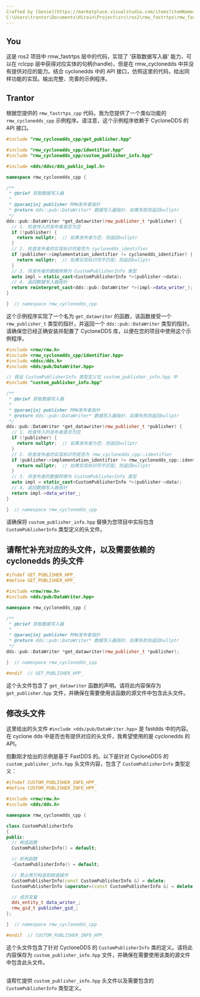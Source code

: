 ```yaml
---
Crafted by [Genie](https://marketplace.visualstudio.com/items?itemName=genieai.chatgpt-vscode)
C:\Users\trantor\Documents\Hirain\Project\src\ros2\rmw_fastrtps\rmw_fastrtps_cpp\src\get_publisher.md
---
```


## You

这是 ros2 项目中 rmw_fastrtps 层中的代码，实现了 '获取数据写入器' 能力，可以在 rclcpp 层中获得对应实体的句柄(handle)，但是在 rmw_cyclonedds 中并没有提供对应的能力。结合 cyclonedds 中的 API 接口，仿照这里的代码，给出同样功能的实现。输出完整、完善的示例程序。

## Trantor

根据您提供的 `rmw_fastrtps_cpp` 代码，我为您提供了一个类似功能的 `rmw_cyclonedds_cpp` 示例程序。请注意，这个示例程序依赖于 CycloneDDS 的 API 接口。

```cpp
#include "rmw_cyclonedds_cpp/get_publisher.hpp"

#include "rmw_cyclonedds_cpp/identifier.hpp"
#include "rmw_cyclonedds_cpp/custom_publisher_info.hpp"

#include <dds/ddsc/dds_public_impl.h>

namespace rmw_cyclonedds_cpp {

/**
 * @brief 获取数据写入器
 *
 * @param[in] publisher RMW发布者指针
 * @return dds::pub::DataWriter* 数据写入器指针，如果失败则返回nullptr
 */
dds::pub::DataWriter *get_datawriter(rmw_publisher_t *publisher) {
  // 1. 检查传入的发布者是否为空
  if (!publisher) {
    return nullptr;  // 如果发布者为空，则返回nullptr
  }
  // 2. 检查发布者的实现标识符是否为 cyclonedds_identifier
  if (publisher->implementation_identifier != cyclonedds_identifier) {
    return nullptr;  // 如果实现标识符不匹配，则返回nullptr
  }
  // 3. 将发布者的数据转换为 CustomPublisherInfo 类型
  auto impl = static_cast<CustomPublisherInfo *>(publisher->data);
  // 4. 返回数据写入器指针
  return reinterpret_cast<dds::pub::DataWriter *>(impl->data_writer_);
}

}  // namespace rmw_cyclonedds_cpp
```

这个示例程序实现了一个名为 `get_datawriter` 的函数，该函数接受一个 `rmw_publisher_t` 类型的指针，并返回一个 `dds::pub::DataWriter` 类型的指针。请确保您已经正确安装并配置了 CycloneDDS 库，以便在您的项目中使用这个示例程序。

```cpp
#include <rmw/rmw.h>
#include <rmw_cyclonedds_cpp/identifier.hpp>
#include <ddsc/dds.h>
#include <dds/pub/DataWriter.hpp>

// 假设 CustomPublisherInfo 类型定义在 custom_publisher_info.hpp 中
#include "custom_publisher_info.hpp"

/**
 * @brief 获取数据写入器
 *
 * @param[in] publisher RMW发布者指针
 * @return dds::pub::DataWriter* 数据写入器指针，如果失败则返回nullptr
 */
dds::pub::DataWriter *get_datawriter(rmw_publisher_t *publisher) {
  // 1. 检查传入的发布者是否为空
  if (!publisher) {
    return nullptr;  // 如果发布者为空，则返回nullptr
  }
  // 2. 检查发布者的实现标识符是否为 rmw_cyclonedds_cpp::identifier
  if (publisher->implementation_identifier != rmw_cyclonedds_cpp::identifier) {
    return nullptr;  // 如果实现标识符不匹配，则返回nullptr
  }
  // 3. 将发布者的数据转换为 CustomPublisherInfo 类型
  auto impl = static_cast<CustomPublisherInfo *>(publisher->data);
  // 4. 返回数据写入器指针
  return impl->data_writer_;
}

}  // namespace rmw_cyclonedds_cpp
```

请确保将 `custom_publisher_info.hpp` 替换为您项目中实际包含 `CustomPublisherInfo` 类型定义的头文件。

## 请帮忙补充对应的头文件，以及需要依赖的 cyclonedds 的头文件


```cpp
#ifndef GET_PUBLISHER_HPP_
#define GET_PUBLISHER_HPP_

#include <rmw/rmw.h>
#include <dds/pub/DataWriter.hpp>

namespace rmw_cyclonedds_cpp {

/**
 * @brief 获取数据写入器
 *
 * @param[in] publisher RMW发布者指针
 * @return dds::pub::DataWriter* 数据写入器指针，如果失败则返回nullptr
 */
dds::pub::DataWriter *get_datawriter(rmw_publisher_t *publisher);

}  // namespace rmw_cyclonedds_cpp

#endif  // GET_PUBLISHER_HPP_
```

这个头文件包含了 `get_datawriter` 函数的声明。请将此内容保存为 `get_publisher.hpp` 文件，并确保在需要使用该函数的源文件中包含此头文件。

## 修改头文件

这里给出的头文件 `#include <dds/pub/DataWriter.hpp>` 是 fastdds 中的内容。在 cyclone dds 中是否也有提供对应的头文件，我希望使用的是 cyclonedds 的API。

抱歉刚才给出的示例是基于 FastDDS 的。以下是针对 CycloneDDS 的 `custom_publisher_info.hpp` 头文件内容，包含了 `CustomPublisherInfo` 类型定义：

```cpp
#ifndef CUSTOM_PUBLISHER_INFO_HPP_
#define CUSTOM_PUBLISHER_INFO_HPP_

#include <rmw/rmw.h>
#include <dds/dds.h>

namespace rmw_cyclonedds_cpp {

class CustomPublisherInfo
{
public:
  // 构造函数
  CustomPublisherInfo() = default;

  // 析构函数
  ~CustomPublisherInfo() = default;

  // 禁止拷贝构造和赋值操作
  CustomPublisherInfo(const CustomPublisherInfo &) = delete;
  CustomPublisherInfo &operator=(const CustomPublisherInfo &) = delete;

  // 成员变量
  dds_entity_t data_writer_;
  rmw_gid_t publisher_gid_;
};

}  // namespace rmw_cyclonedds_cpp

#endif  // CUSTOM_PUBLISHER_INFO_HPP_
```

这个头文件包含了针对 CycloneDDS 的 `CustomPublisherInfo` 类的定义。请将此内容保存为 `custom_publisher_info.hpp` 文件，并确保在需要使用该类的源文件中包含此头文件。

## 

请帮忙提供 `custom_publisher_info.hpp` 头文件以及需要包含的 `CustomPublisherInfo` 类型定义。
